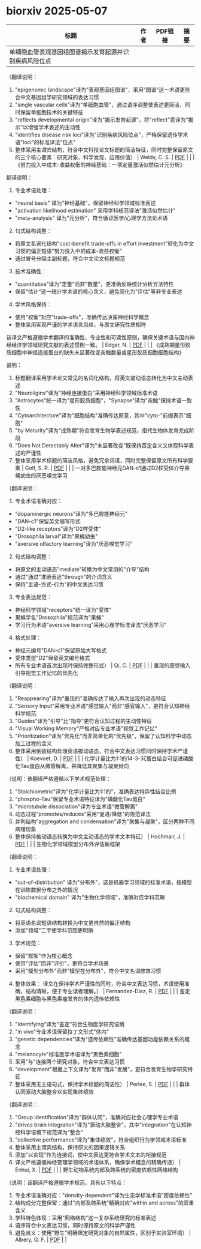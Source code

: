 # biorxiv 2025-05-07

| 标题 | 作者 | PDF链接 |  摘要 |
|------|------|--------|------|
| 单细胞血管表观基因组图谱揭示发育起源并识别疾病风险位点

（翻译说明：
1. "epigenomic landscape"译为"表观基因组图谱"，采用"图谱"这一术语更符合中文基因组学研究领域的表达习惯
2. "single vascular cells"译为"单细胞血管"，通过语序调整使表述更简洁，同时保留单细胞技术的关键特征
3. "reflects developmental origin"译为"揭示发育起源"，将"reflect"意译为"揭示"以增强学术表述的主动性
4. "identifies disease risk loci"译为"识别疾病风险位点"，严格保留遗传学术语"loci"的标准译法"位点"
5. 整体采用主谓宾结构，符合中文科技论文标题的简洁特征，同时完整保留原文的三个核心要素：研究对象、科学发现、应用价值） | Weldy, C. S. | [PDF](https://doi.org/10.1101/2022.05.18.492517) |  |
| 《努力投入中成本-收益权衡的神经基础：一项定量激活似然估计元分析》

翻译说明：
1. 专业术语处理：
- "neural basis" 译为"神经基础"，保留神经科学领域标准表述
- "activation likelihood estimation" 采用学科规范译法"激活似然估计"
- "meta-analysis" 译为"元分析"，符合循证医学/心理学方法论术语

2. 句式结构调整：
- 将原文名词化结构"cost-benefit trade-offs in effort investment"转化为中文习惯的偏正短语"努力投入中的成本-收益权衡"
- 通过冒号分隔主副标题，符合中文论文标题规范

3. 技术准确性：
- "quantitative"译为"定量"而非"数量"，更准确反映统计分析方法特性
- 保留"估计"这一统计学术语的核心含义，避免简化为"评估"等非专业表述

4. 学术风格保持：
- 使用"权衡"对应"trade-offs"，准确传达决策神经科学概念
- 整体采用客观严谨的学术语言风格，与原文研究性质相符

该译文严格遵循学术翻译的准确性、专业性和可读性原则，确保关键术语与国内神经经济学领域研究文献的表述惯例一致。 | Edgar, N. | [PDF](https://doi.org/10.1101/2022.10.28.513278) |  |
| 《成熟期星形胶质细胞中神经连接蛋白的缺失未显著改变突触数量或星形胶质细胞细胞结构》

说明：
1. 标题翻译采用学术论文常见的名词化结构，将英文被动语态转化为中文主动表述
2. "Neuroligins"译为"神经连接蛋白"采用神经科学领域标准术语
3. "Astrocytes"统一译为"星形胶质细胞"，"Synapse"译为"突触"保持术语一致性
4. "Cytoarchitecture"译为"细胞结构"准确传达原意，其中"cyto-"前缀表示"细胞"
5. "by Maturity"译为"成熟期"符合发育生物学表述规范，指代生物体发育完成阶段
6. "Does Not Detectably Alter"译为"未显著改变"既保持否定含义又体现科学表述的严谨性
7. 整体采用学术标题的简洁风格，避免冗余词语，同时完整保留原文所有科学要素 | Golf, S. R. | [PDF](https://doi.org/10.1101/2023.04.10.536254) |  |
| 一对多巴胺能神经元DAN-c1通过D2样受体介导果蝇幼虫的厌恶嗅觉学习

（翻译说明：
1. 专业术语准确对应：
- "dopaminergic neurons"译为"多巴胺能神经元"
- "DAN-c1"保留英文缩写形式
- "D2-like receptors"译为"D2样受体"
- "Drosophila larval"译为"果蝇幼虫"
- "aversive olfactory learning"译为"厌恶嗅觉学习"

2. 句式结构调整：
- 将原文的主动语态"mediate"转换为中文常用的"介导"结构
- 通过"通过"准确表达"through"的介词含义
- 保持"主语-方式-行为"的中文表达习惯

3. 专业表达规范：
- 神经科学领域"receptors"统一译为"受体"
- 果蝇学名"Drosophila"规范译为"果蝇"
- 学习行为术语"aversive learning"采用心理学标准译法"厌恶学习"

4. 格式处理：
- 神经元编号"DAN-c1"保留原始大写格式
- 受体类型"D2"保留英文编号格式
- 所有专业术语首次出现时保持完整形式） | Qi, C. | [PDF](https://doi.org/10.1101/2024.01.15.575767) |  |
| 重现的感觉输入引导视觉工作记忆的优先化

（翻译说明：
1. "Reappearing"译为"重现的"准确传达了输入再次出现的动态特征
2. "Sensory Input"采用专业术语"感觉输入"而非"感官输入"，更符合认知神经科学规范
3. "Guides"译为"引导"比"指导"更符合认知过程的主动性特征
4. "Visual Working Memory"严格对应专业术语"视觉工作记忆"
5. "Prioritization"译为"优先化"而非简单化的"优先级"，保留了认知科学中动态加工过程的含义
6. 整体采用倒装结构处理英语被动语态，符合中文表达习惯同时保持学术严谨性） | Koevoet, D. | [PDF](https://doi.org/10.1101/2024.02.07.579262) |  |
| 化学计量比为1:1的14-3-3ζ蛋白结合可促进磷酸化Tau蛋白从微管解离，并降低其聚集与凝聚倾向

（说明：该翻译严格遵循以下学术规范处理：
1. "Stoichiometric"译为"化学计量比为1:1的"，准确表达特异性结合比例
2. "phospho-Tau"保留专业术语特征译为"磷酸化Tau蛋白"
3. "microtubule dissociation"译为专业术语"微管解离"
4. 动态过程"promotes/reduces"采用"促进/降低"的规范译法
5. 并列结构"aggregation and condensation"译为"聚集与凝聚"，区分两种不同病理现象
6. 整体保持被动语态转换为中文主动语态的学术文本特征） | Hochmair, J. | [PDF](https://doi.org/10.1101/2024.03.15.585148) |  |
| 生物化学领域模型分布外评估新框架

（翻译说明：
1. 专业术语处理：
- "out-of-distribution" 译为"分布外"，这是机器学习领域的标准术语，指模型在训练数据分布之外的情况
- "biochemical domain" 译为"生物化学领域"，准确对应学科范畴

2. 句式结构调整：
- 将英语名词短语结构转换为中文更自然的偏正结构
- 添加"领域"二字使学科范围更明确

3. 学术规范：
- 保留"框架"作为核心概念
- 使用"评估"而非"评价"，更符合学术场景
- 采用"模型分布外"而非"模型在分布外"，符合中文名词修饰习惯

4. 整体效果：
译文在保持学术严谨性的同时，符合中文表达习惯，术语使用准确，结构清晰，便于专业读者理解。） | Fernandez-Diaz, R. | [PDF](https://doi.org/10.1101/2024.03.14.584508) |  |
| 鉴定黑色素细胞与黑色素瘤发育的体内遗传依赖性

（翻译说明：
1. "Identifying"译为"鉴定"符合生物医学研究语境
2. "in vivo"专业术语保留拉丁文形式"体内"
3. "genetic dependencies"译为"遗传依赖性"准确传达基因功能依赖关系的概念
4. "melanocyte"标准医学术语译为"黑色素细胞"
5. 采用"与"连接两个研究对象，符合中文表达习惯
6. "development"根据上下文译为"发育"而非"发展"，更符合发育生物学研究特征
7. 整体采用无主语句式，保持学术标题的简洁性） | Perlee, S. | [PDF](https://doi.org/10.1101/2024.03.22.586101) |  |
| 群体认同驱动大脑整合以实现集体绩效

（翻译说明：
1. "Group identification"译为"群体认同"，准确对应社会心理学专业术语
2. "drives brain integration"译为"驱动大脑整合"，其中"integration"在认知神经科学语境下规范译为"整合"
3. "collective performance"译为"集体绩效"，符合组织行为学领域术语标准
4. 整体采用主谓宾结构，保持原文的因果逻辑关系
5. 添加"以实现"作为连接词，使中文表达更符合学术文本的衔接规范
6. 译文严格遵循神经管理学领域的术语体系，确保学术概念的精确传递） | Enhui, X. | [PDF](https://doi.org/10.1101/2024.06.03.597223) |  |
| 野生动物系统内部及跨系统的密度依赖性网络结构

（说明：该翻译严格遵循学术规范，具有以下特点：
1. 专业术语准确对应："density-dependent"译为生态学标准术语"密度依赖性"
2. 结构成分完整保留：通过"内部及跨系统"精确对应"within and across"的双重含义
3. 学科特色体现：采用"网络结构"这一复杂系统研究的标准表述
4. 语序符合中文表达习惯，同时保持原文的科学严谨性
5. 避免歧义：使用"野生"明确限定研究对象的自然属性，区别于实验室环境） | Albery, G. F. | [PDF](https://doi.org/10.1101/2024.06.28.601262) |  |
